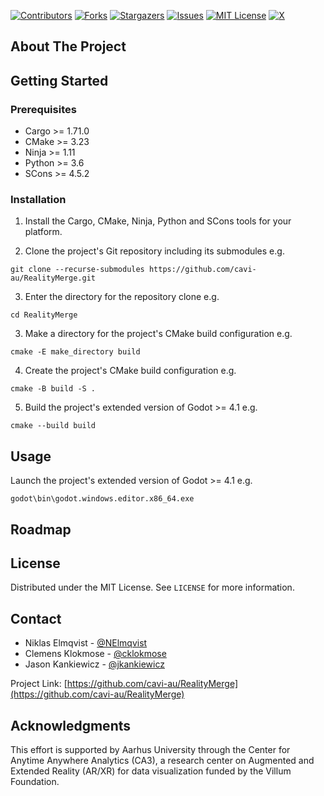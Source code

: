 [![Contributors][contributors-shield]][contributors-url]
[![Forks][forks-shield]][forks-url]
[![Stargazers][stars-shield]][stars-url]
[![Issues][issues-shield]][issues-url]
[![MIT License][license-shield]][license-url]
[![X][x-shield]][x-url]

## About The Project

## Getting Started

### Prerequisites

* Cargo >= 1.71.0
* CMake >= 3.23
* Ninja >= 1.11
* Python >= 3.6
* SCons >= 4.5.2

### Installation

1. Install the Cargo, CMake, Ninja, Python and SCons tools for your platform.

2. Clone the project's Git repository including its submodules e.g.
```
git clone --recurse-submodules https://github.com/cavi-au/RealityMerge.git
```

3. Enter the directory for the repository clone e.g.
```
cd RealityMerge
```

3. Make a directory for the project's CMake build configuration e.g.
```
cmake -E make_directory build
```

4. Create the project's CMake build configuration e.g.
```
cmake -B build -S .
```

5. Build the project's extended version of Godot >= 4.1 e.g.
```
cmake --build build
```

## Usage

Launch the project's extended version of Godot >= 4.1 e.g.
```
godot\bin\godot.windows.editor.x86_64.exe
```

## Roadmap

## License

Distributed under the MIT License. See `LICENSE` for more information.

## Contact

* Niklas Elmqvist - [@NElmqvist](https://x.com/NElmqvist)
* Clemens Klokmose - [@cklokmose](https://x.com/cklokmose)
* Jason Kankiewicz - [@jkankiewicz](https://github.com/jkankiewicz)

Project Link: [https://github.com/cavi-au/RealityMerge](https://github.com/cavi-au/RealityMerge)

## Acknowledgments

This effort is supported by Aarhus University through the Center for Anytime Anywhere Analytics (CA3), a research center on Augmented and Extended Reality (AR/XR) for data visualization funded by the Villum Foundation.

[contributors-shield]: https://img.shields.io/github/contributors/cavi-au/RealityMerge.svg?style=flat
[contributors-url]: https://github.com/cavi-au/RealityMerge/graphs/contributors
[forks-shield]: https://img.shields.io/github/forks/cavi-au/RealityMerge.svg?style=flat
[forks-url]: https://github.com/cavi-au/RealityMerge/network/members
[stars-shield]: https://img.shields.io/github/stars/cavi-au/RealityMerge.svg?style=flat
[stars-url]: https://github.com/cavi-au/RealityMerge/stargazers
[issues-shield]: https://img.shields.io/github/issues/cavi-au/RealityMerge.svg?style=flat
[issues-url]: https://github.com/cavi-au/RealityMerge/issues
[license-shield]: https://img.shields.io/github/license/cavi-au/RealityMerge.svg?style=flat
[license-url]: https://github.com/cavi-au/RealityMerge/blob/main/LICENSE
[x-shield]: https://img.shields.io/badge/-Twitter-black.svg?colorB=555&logo=x&style=flat
[x-url]: https://x.com/csaudk
